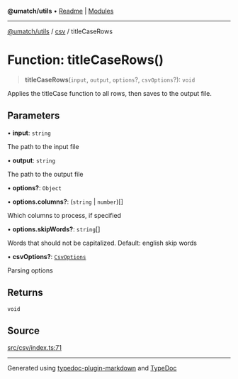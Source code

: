 **@umatch/utils** • [Readme](../../index.md) \| [Modules](../../modules.md)

***

[@umatch/utils](../../modules.md) / [csv](../index.md) / titleCaseRows

# Function: titleCaseRows()

> **titleCaseRows**(`input`, `output`, `options`?, `csvOptions`?): `void`

Applies the titleCase function to all rows, then saves to the
output file.

## Parameters

• **input**: `string`

The path to the input file

• **output**: `string`

The path to the output file

• **options?**: `Object`

• **options\.columns?**: (`string` \| `number`)[]

Which columns to process, if specified

• **options\.skipWords?**: `string`[]

Words that should not be capitalized. Default: english skip words

• **csvOptions?**: [`CsvOptions`](../type-aliases/CsvOptions.md)

Parsing options

## Returns

`void`

## Source

[src/csv/index.ts:71](https://github.com/umatch-oficial/utils/blob/6b2757d/src/csv/index.ts#L71)

***

Generated using [typedoc-plugin-markdown](https://www.npmjs.com/package/typedoc-plugin-markdown) and [TypeDoc](https://typedoc.org/)
